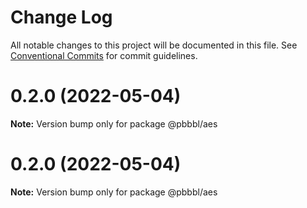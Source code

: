 # Change Log

All notable changes to this project will be documented in this file.
See [Conventional Commits](https://conventionalcommits.org) for commit guidelines.

# 0.2.0 (2022-05-04)

**Note:** Version bump only for package @pbbbl/aes





# 0.2.0 (2022-05-04)

**Note:** Version bump only for package @pbbbl/aes
